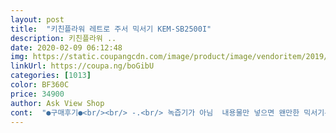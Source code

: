 ```yaml
---
layout: post 
title:  "키친플라워 레트로 주서 믹서기 KEM-SB2500I" 
description: 키친플라워 ..
date: 2020-02-09 06:12:48 
img: https://static.coupangcdn.com/image/product/image/vendoritem/2019/05/02/4611397766/2217de5b-e3de-4274-83ef-1014d6b70c9c.jpg 
linkUrl: https://coupa.ng/boGibU 
categories: [1013] 
color: BF360C 
price: 34900 
author: Ask View Shop 
cont:  "●구매후기●<br/><br/> -.<br/> 녹즙기가 아님  내용물만 넣으면 왠만한 믹서기는 갈기 힘듬 그러니 물이나,우유,주스등 먹고자 하는 쪽으로 맞춰 넣어줘야함 반면 물기가 없는 견과류 잘 갈림 어중간하게 물기가 있는 것은 그냥 그것만 넣으면 서로 뭉치거나 컨테이너 안쪽 벽에 붙어 갈기가 어려움(상추를 넣어 봅시다.<br/>벽에 붙어 안갈립니다.<br/> 수박도 큰조각으로 넣으면 벽에 붙어 안갈립니다.<br/>)<br/><br/> -.<br/>본체와 컨테이너 결합시 꼭 화살표를 보고 맞추는 것이 내구성 유지에 도움이 될것 같음<br/><br/> -.<br/>사용시 계속 레버를 당기는 것 보다 간헐식으로 해주는 것이 더 잘 갈림<br/>ㅡ그 강하다는 20~30만원 짜리 고속블랜더들도 내용물에따라 물 혹은 주스를 넣어 주거나 내용물을 누르라고 누름 막대도 줍니다.<br/>결국 일정부분 내용물이 움직일수 있도록 알맞은 유동성과 중력 받아 밑으로 좀 깔릴 수 있게 해 줘야 갈립니다.<br/> 내용물의 강도,믹서크키,믹서기파워등은 대부분의 믹서기에서는 곱게 아님 굵게 갈리냐지 문제지 갈리냐 안갈리냐 문제는 아닙니다.<br/><br/>개인적으로 믹서기를 사야할 필요성을 느끼지못해서<br/>구매가격: 32,550원<br/>구매용도: 항상 식탁위에 올려놓고 쓸수있는 소형 믹서기(기존에 집에 있는 것 너무 큼 주스한잔 먹자고 꺼내고 넣고하기 넘 번거로움)<br/>금방 갈리고 소리도 거슬릴 정도는 아니에요<br/>나중에 다른것들도 많이 갈아 먹어봐야겠어용<br/>너무 귀엽자나 ㅠ<br/>다 마음에 들어서 후기도 많이 읽어보고 고민하다가 주문했습니다.<br/>  어제 도착해서 딸기 갈아먹으려고 사용해봤는데<br/>단점은 믹서기에 이거저거 넣어 돌리려고 구매의 늪에 빠진것인데 블루베리를 사고도 토마토를 구매하는 나 자신을 발견 ㅠ<br/>디자인: 항상 식탁위에 올려 놓아도 괜찮음 이쁨 크기도 작고<br/>디자인도 촌스러워서 고민하다가 발견했어요!<br/>맘에 드는  구매를 한거 같아  만족해요! 가격대비짱<br/>무엇보다 사이즈도 적당하고 색상 디자인 빠짐없이<br/>물론 딸기를 칼로 등분해서 넣긴 했지만<br/>사용해 본 결과 크기와는 전혀 상관없이 강해욤ㅋㅋ<br/>사이즈가 아담해서 갈리는 힘을 많이 기대 안했거든요.<br/><br/>성능: 냉동 딸기도 10초안에 다 갈림 성능 좋고 소음도 그리 큰것은 아닌것 같음~ 얼음 갈림니다.<br/> 얼음 안갈린다는 평은 아닌것 같습니다.<br/><br/>세척: 이거 간단함 컨테이너 부, 칼날부만 세척!!<br/>손잡이 레버를 내리면 돌아가는 것도 이뻐~<br/>안전성: 본체 안쪽에 밑으로 바로 빠지는 구멍있어서 혹시 액체을 흘려도 밑으로 빠지게 만들어져 있음<br/>외형: 딱히 마감이나 외형상 문제는 없어 보임<br/>이게 처음 구한건데 소리도 크지않고 성능도 우수해서 잘 샀다고 자부하는 제품 중에 탑 5안에 들어요<br/>작고 귀여운데 디자인까지 개취<br/>저는 우유에 넣고 갈아마셔봤어요.<br/> 고소하고 든든한 아침 대용으로 추천할만 한 레시피죠.<br/> 하지만 우유와 블루베리 조합은 영양학 적으로는 맞지 않아요.<br/> 블루베리의 좋은 영양 흡수율을 떨어트리는 조합이기 때문인데요.<br/> 건강을 위해 마실 분들은 토마토+블루베리가 영양적으로 보완해주기 때문에 좋다고 들었어요<br/>주의사항<br/>집에서 간편하게 후딱 먹을 수 있는 미니미한 믹서기가<br/>총평:이정도 가격에 이정도 성능에 이정도 디자인이면 뭐 구매 잘 했다고 생각됨~~^^<br/>토마토 주스 레시피도 하나 남길게요.<br/> 꼭지를 따고 꼭지 반대편에 +자로 칼자국을 내고 그 위에 조심조심 뜨거운 물을 부으면 토마토 껍질이 스르르 벗겨지는데요.<br/> 껍질의 영양을 포기하고 치아에 끼는 느낌이 싫은 분들에게는 이 방법도 좋아요.<br/> 그렇게 껍질이 있거나 벗거낸 토마토와 얼음+사이다는 맛조합이 좋습니다.<br/><br/>파스텔톤으로 레트로 스타일을 충족해주네요<br/>필요해서 알아보다가 너무 큰 사이즈는 부담스럽고<br/><br/> -.<br/> 녹즙기가 아님  내용물만 넣으면 왠만한 믹서기는 갈기 힘듬 그러니 물이나,우유,주스등 먹고자 하는 쪽으로 맞춰 넣어줘야함 반면 물기가 없는 견과류 잘 갈림 어중간하게 물기가 있는 것은 그냥 그것만 넣으면 서로 뭉치거나 컨테이너 안쪽 벽에 붙어 갈기가 어려움(상추를 넣어 봅시다.<br/>벽에 붙어 안갈립니다.<br/> 수박도 큰조각으로 넣으면 벽에 붙어 안갈립니다.<br/>)<br/><br/> -.<br/>본체와 컨테이너 결합시 꼭 화살표를 보고 맞추는 것이 내구성 유지에 도움이 될것 같음<br/><br/> -.<br/>사용시 계속 레버를 당기는 것 보다 간헐식으로 해주는 것이 더 잘 갈림<br/>ㅡ그 강하다는 20~30만원 짜리 고속블랜더들도 내용물에따라 물 혹은 주스를 넣어 주거나 내용물을 누르라고 누름 막대도 줍니다.<br/>결국 일정부분 내용물이 움직일수 있도록 알맞은 유동성과 중력 받아 밑으로 좀 깔릴 수 있게 해 줘야 갈립니다.<br/> 내용물의 강도,믹서크키,믹서기파워등은 대부분의 믹서기에서는 곱게 아님 굵게 갈리냐지 문제지 갈리냐 안갈리냐 문제는 아닙니다.<br/><br/>개인적으로 믹서기를 사야할 필요성을 느끼지못해서<br/>구매가격: 32,550원<br/>구매용도: 항상 식탁위에 올려놓고 쓸수있는 소형 믹서기(기존에 집에 있는 것 너무 큼 주스한잔 먹자고 꺼내고 넣고하기 넘 번거로움)<br/>금방 갈리고 소리도 거슬릴 정도는 아니에요<br/>나중에 다른것들도 많이 갈아 먹어봐야겠어용<br/>너무 귀엽자나 ㅠ<br/>다 마음에 들어서 후기도 많이 읽어보고 고민하다가 주문했습니다.<br/>  어제 도착해서 딸기 갈아먹으려고 사용해봤는데<br/>단점은 믹서기에 이거저거 넣어 돌리려고 구매의 늪에 빠진것인데 블루베리를 사고도 토마토를 구매하는 나 자신을 발견 ㅠ<br/>디자인: 항상 식탁위에 올려 놓아도 괜찮음 이쁨 크기도 작고<br/>디자인도 촌스러워서 고민하다가 발견했어요!<br/>맘에 드는  구매를 한거 같아  만족해요! 가격대비짱<br/>무엇보다 사이즈도 적당하고 색상 디자인 빠짐없이<br/>물론 딸기를 칼로 등분해서 넣긴 했지만<br/>사용해 본 결과 크기와는 전혀 상관없이 강해욤ㅋㅋ<br/>사이즈가 아담해서 갈리는 힘을 많이 기대 안했거든요.<br/><br/>성능: 냉동 딸기도 10초안에 다 갈림 성능 좋고 소음도 그리 큰것은 아닌것 같음~ 얼음 갈림니다.<br/> 얼음 안갈린다는 평은 아닌것 같습니다.<br/><br/>세척: 이거 간단함 컨테이너 부, 칼날부만 세척!!<br/>손잡이 레버를 내리면 돌아가는 것도 이뻐~<br/>안전성: 본체 안쪽에 밑으로 바로 빠지는 구멍있어서 혹시 액체을 흘려도 밑으로 빠지게 만들어져 있음<br/>외형: 딱히 마감이나 외형상 문제는 없어 보임<br/>이게 처음 구한건데 소리도 크지않고 성능도 우수해서 잘 샀다고 자부하는 제품 중에 탑 5안에 들어요<br/>작고 귀여운데 디자인까지 개취<br/>저는 우유에 넣고 갈아마셔봤어요.<br/> 고소하고 든든한 아침 대용으로 추천할만 한 레시피죠.<br/> 하지만 우유와 블루베리 조합은 영양학 적으로는 맞지 않아요.<br/> 블루베리의 좋은 영양 흡수율을 떨어트리는 조합이기 때문인데요.<br/> 건강을 위해 마실 분들은 토마토+블루베리가 영양적으로 보완해주기 때문에 좋다고 들었어요<br/>주의사항<br/>집에서 간편하게 후딱 먹을 수 있는 미니미한 믹서기가<br/>총평:이정도 가격에 이정도 성능에 이정도 디자인이면 뭐 구매 잘 했다고 생각됨~~^^<br/>토마토 주스 레시피도 하나 남길게요.<br/> 꼭지를 따고 꼭지 반대편에 +자로 칼자국을 내고 그 위에 조심조심 뜨거운 물을 부으면 토마토 껍질이 스르르 벗겨지는데요.<br/> 껍질의 영양을 포기하고 치아에 끼는 느낌이 싫은 분들에게는 이 방법도 좋아요.<br/> 그렇게 껍질이 있거나 벗거낸 토마토와 얼음+사이다는 맛조합이 좋습니다.<br/><br/>파스텔톤으로 레트로 스타일을 충족해주네요<br/>필요해서 알아보다가 너무 큰 사이즈는 부담스럽고<br/>" 
---
```

